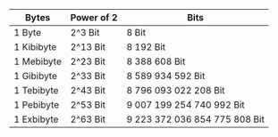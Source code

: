 | Bytes      | Power of 2 | Bits      |
|------------|------------|-----------|
| 1 Byte     | 2^3 Bit    |  	8 Bit   |
| 1 Kibibyte | 2^13 Bit   |8 192‬ Bit |
| 1 Mebibyte | 2^23 Bit   |	8 388 608‬ Bit |
| 1 Gibibyte | 2^33 Bit   | 8 589 934 592‬ Bit|
| 1 Tebibyte | 2^43 Bit   | 8 796 093 022 208‬ Bit |
| 1 Pebibyte | 2^53 Bit   | 9 007 199 254 740 992 Bit |
| 1 Exbibyte | 2^63 Bit   | 9 223 372 036 854 775 808‬ Bit |
